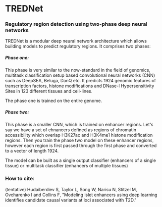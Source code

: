 # TREDNet
### Regulatory region detection using two-phase deep neural networks

TREDNet is a modular deep neural network architecture which allows building models to predict regulatory regions.
It comprises two phases:

##### Phase one:
This phase is very similar to the now-standard in the field of genomics, multitask classification setup based 
convolutional neural networks (CNN) such as DeepSEA, Beluga, DanQ etc. It predicts 1924 genomic features of 
transcription factors, histone modifications and DNase-I Hypersensitivity Sites in 123 different tissues and cell-lines. 

The phase one is trained on the entire genome. 

##### Phase two:

This phase is a smaller CNN, which is trained on enhancer regions. Let's say we have a set of ehnancers defined as regions
of chromatin accessibility which overlap H3K27ac and H3K4me1 histone modification regions. Then you train the phase two 
model on these enhancer regions, however each region is first passed through the first phase and converted to a vector 
of length 1924. 

The model can be built as a single output classifier (enhancers of a single tissue) or multitask classifier (enhancers 
of multiple tissues)

### How to cite:

(tentative)
Hudaiberdiev S, Taylor L, Song W, Narisu N, Stitzel M, Ovcharenko I and Collins F, "Modeling islet enhancers using deep learning identifies candidate causal variants at loci associated with T2D."



